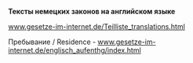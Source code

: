 **Тексты немецких законов на английском языке**

www.gesetze-im-internet.de/Teilliste_translations.html


Пребывание / Residence - www.gesetze-im-internet.de/englisch_aufenthg/index.html 
